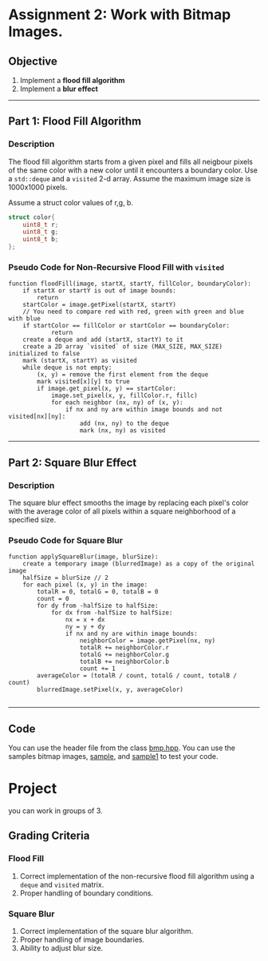 # Assignment 2: Work with Bitmap Images.

## Objective
1. Implement a **flood fill algorithm** 
2. Implement a **blur effect**

---

## Part 1: Flood Fill Algorithm

### Description
The flood fill algorithm starts from a given pixel and fills all neigbour pixels of the same color with a new color until it encounters a boundary color. Use a `std::deque`  and a `visited` 2-d array.
Assume the maximum image size is 1000x1000 pixels. 


Assume a struct color values of r,g, b.

```c++ 
struct color{
    uint8_t r;
    uint8_t g;
    uint8_t b; 
};
```

### Pseudo Code for Non-Recursive Flood Fill with `visited`
```plaintext
function floodFill(image, startX, startY, fillColor, boundaryColor):
    if startX or startY is out of image bounds:
        return
    startColor = image.getPixel(startX, startY)
    // You need to compare red with red, green with green and blue with blue
    if startColor == fillColor or startColor == boundaryColor: 
            return
    create a deque and add (startX, startY) to it
    create a 2D array `visited` of size (MAX_SIZE, MAX_SIZE) initialized to false
    mark (startX, startY) as visited
    while deque is not empty:
        (x, y) = remove the first element from the deque
        mark visited[x][y] to true
        if image.get_pixel(x, y) == startColor:
            image.set_pixel(x, y, fillColor.r, fillc)
            for each neighbor (nx, ny) of (x, y):
                if nx and ny are within image bounds and not visited[nx][ny]:
                    add (nx, ny) to the deque
                    mark (nx, ny) as visited
```

---

## Part 2: Square Blur Effect

### Description
The square blur effect smooths the image by replacing each pixel's color with the average color of all pixels within a square neighborhood of a specified size. 

### Pseudo Code for Square Blur
```plaintext
function applySquareBlur(image, blurSize):
    create a temporary image (blurredImage) as a copy of the original image
    halfSize = blurSize // 2
    for each pixel (x, y) in the image:
        totalR = 0, totalG = 0, totalB = 0
        count = 0
        for dy from -halfSize to halfSize:
            for dx from -halfSize to halfSize:
                nx = x + dx
                ny = y + dy
                if nx and ny are within image bounds:
                    neighborColor = image.getPixel(nx, ny)
                    totalR += neighborColor.r
                    totalG += neighborColor.g
                    totalB += neighborColor.b
                    count += 1
        averageColor = (totalR / count, totalG / count, totalB / count)
        blurredImage.setPixel(x, y, averageColor)
    
```


---

## Code
You can use the header file from the class [bmp.hpp](codesnippets/bmp/bmp.hpp).
You can use the samples bitmap images, [sample](sample.bmp), and [sample1](sample2.bmp) to test your code.

# Project 
you can work in groups of 3.


## Grading Criteria

### Flood Fill
1. Correct implementation of the non-recursive flood fill algorithm using a `deque` and `visited` matrix.
2. Proper handling of boundary conditions.

### Square Blur
1. Correct implementation of the square blur algorithm.
2. Proper handling of image boundaries.
3. Ability to adjust blur size.

